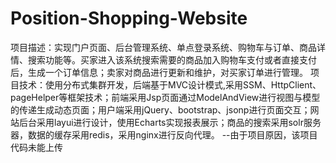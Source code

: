 # Position-Shopping-Website
项目描述：实现门户页面、后台管理系统、单点登录系统、购物车与订单、商品详情、搜索功能等。买家进入该系统搜索需要的商品加入购物车支付或者直接支付后，生成一个订单信息；卖家对商品进行更新和维护，对买家订单进行管理。
项目技术：使用分布式集群开发，后端基于MVC设计模式,采用SSM、HttpClient、pageHelper等框架技术；前端采用Jsp页面通过ModelAndView进行视图与模型的传递生成动态页面；用户端采用jQuery、bootstrap、jsonp进行页面交互；网站后台采用layui进行设计，使用Echarts实现报表展示；商品的搜索采用solr服务器，数据的缓存采用redis，采用nginx进行反向代理。
 --由于项目原因，该项目代码未能上传
